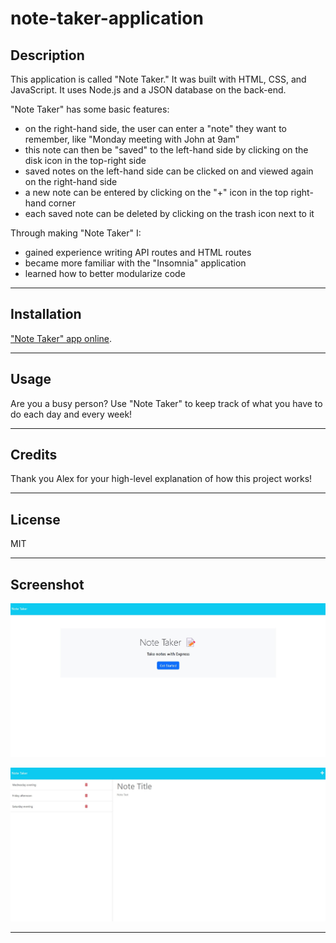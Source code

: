 # note-taker-application

## Description

This application is called "Note Taker." It was built with HTML, CSS, and JavaScript. It uses Node.js and a JSON database on the back-end.

"Note Taker" has some basic features:

- on the right-hand side, the user can enter a "note" they want to remember, like "Monday meeting with John at 9am"
- this note can then be "saved" to the left-hand side by clicking on the disk icon in the top-right side
- saved notes on the left-hand side can be clicked on and viewed again on the right-hand side
- a new note can be entered by clicking on the "+" icon in the top right-hand corner
- each saved note can be deleted by clicking on the trash icon next to it

Through making "Note Taker" I:

- gained experience writing API routes and HTML routes
- became more familiar with the "Insomnia" application
- learned how to better modularize code 

---

## Installation

 ["Note Taker" app online](https://note-taker-version-2-2379b1830cc5.herokuapp.com/). 
 
---

## Usage

Are you a busy person? Use "Note Taker" to keep track of what you have to do each day and every week!

---

## Credits

Thank you Alex for your high-level explanation of how this project works!

---

## License

MIT

---

## Screenshot

!["Note Taker" homepage](/Assets/note-taker-homepage.jpg)

!["Note Taker" write note page](/Assets/note-taker-write-note-page.jpg)

---

